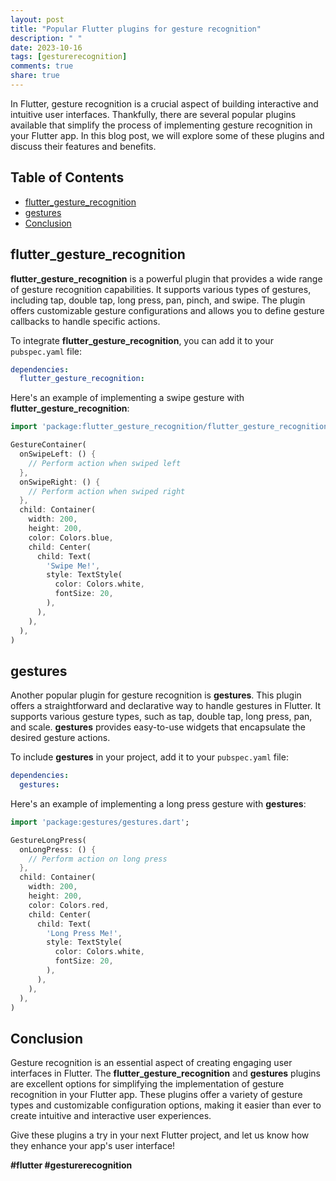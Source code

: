 ```yaml
---
layout: post
title: "Popular Flutter plugins for gesture recognition"
description: " "
date: 2023-10-16
tags: [gesturerecognition]
comments: true
share: true
---
```


In Flutter, gesture recognition is a crucial aspect of building interactive and intuitive user interfaces. Thankfully, there are several popular plugins available that simplify the process of implementing gesture recognition in your Flutter app. In this blog post, we will explore some of these plugins and discuss their features and benefits.

## Table of Contents
- [flutter_gesture_recognition](#flutter_gesture_recognition)
- [gestures](#gestures)
- [Conclusion](#conclusion)

## flutter_gesture_recognition

**flutter_gesture_recognition** is a powerful plugin that provides a wide range of gesture recognition capabilities. It supports various types of gestures, including tap, double tap, long press, pan, pinch, and swipe. The plugin offers customizable gesture configurations and allows you to define gesture callbacks to handle specific actions.

To integrate **flutter_gesture_recognition**, you can add it to your `pubspec.yaml` file:
```yaml
dependencies:
  flutter_gesture_recognition:
```

Here's an example of implementing a swipe gesture with **flutter_gesture_recognition**:

```dart
import 'package:flutter_gesture_recognition/flutter_gesture_recognition.dart';

GestureContainer(
  onSwipeLeft: () {
    // Perform action when swiped left
  },
  onSwipeRight: () {
    // Perform action when swiped right
  },
  child: Container(
    width: 200,
    height: 200,
    color: Colors.blue,
    child: Center(
      child: Text(
        'Swipe Me!',
        style: TextStyle(
          color: Colors.white,
          fontSize: 20,
        ),
      ),
    ),
  ),
)
```

## gestures

Another popular plugin for gesture recognition is **gestures**. This plugin offers a straightforward and declarative way to handle gestures in Flutter. It supports various gesture types, such as tap, double tap, long press, pan, and scale. **gestures** provides easy-to-use widgets that encapsulate the desired gesture actions.

To include **gestures** in your project, add it to your `pubspec.yaml` file:
```yaml
dependencies:
  gestures:
```

Here's an example of implementing a long press gesture with **gestures**:

```dart
import 'package:gestures/gestures.dart';

GestureLongPress(
  onLongPress: () {
    // Perform action on long press
  },
  child: Container(
    width: 200,
    height: 200,
    color: Colors.red,
    child: Center(
      child: Text(
        'Long Press Me!',
        style: TextStyle(
          color: Colors.white,
          fontSize: 20,
        ),
      ),
    ),
  ),
)
```

## Conclusion

Gesture recognition is an essential aspect of creating engaging user interfaces in Flutter. The **flutter_gesture_recognition** and **gestures** plugins are excellent options for simplifying the implementation of gesture recognition in your Flutter app. These plugins offer a variety of gesture types and customizable configuration options, making it easier than ever to create intuitive and interactive user experiences.

Give these plugins a try in your next Flutter project, and let us know how they enhance your app's user interface!

**#flutter #gesturerecognition**